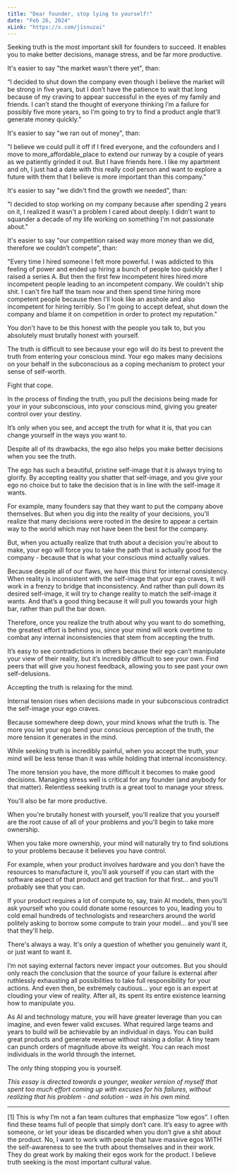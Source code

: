 ```yaml
---
title: "Dear founder, stop lying to yourself!"
date: "Feb 26, 2024"
xLink: "https://x.com/jisnuzai"
---
```


Seeking truth is the most important skill for founders to succeed. It enables you to make better decisions, manage stress, and be far more productive.

It's easier to say "the market wasn't there yet", than:

“I decided to shut down the company even though I believe the market will be strong in five years, but I don’t have the patience to wait that long because of my craving to appear successful in the eyes of my family and friends. I can’t stand the thought of everyone thinking I’m a failure for possibly five more years, so I'm going to try to find a product angle that'll generate money quickly.”

It's easier to say "we ran out of money", than:

"I believe we could pull it off if I fired everyone, and the cofounders and I move to more_affordable_place to extend our runway by a couple of years as we patiently grinded it out. But I have friends here. I like my apartment and oh, I just had a date with this really cool person and want to explore a future with them that I believe is more important than this company."

It's easier to say "we didn't find the growth we needed", than:

"I decided to stop working on my company because after spending 2 years on it, I realized it wasn't a problem I cared about deeply. I didn't want to squander a decade of my life working on something I'm not passionate about."

It's easier to say "our competition raised way more money than we did, therefore we couldn’t compete", than:

"Every time I hired someone I felt more powerful. I was addicted to this feeling of power and ended up hiring a bunch of people too quickly after I raised a series A. But then the first few incompetent hires hired more incompetent people leading to an incompetent company. We couldn't ship shit. I can't fire half the team now and then spend time hiring more competent people because then I'll look like an asshole and also incompetent for hiring terribly. So I'm going to accept defeat, shut down the company and blame it on competition in order to protect my reputation."

You don't have to be this honest with the people you talk to, but you absolutely must brutally honest with yourself.

The truth is difficult to see because your ego will do its best to prevent the truth from entering your conscious mind. Your ego makes many decisions on your behalf in the subconscious as a coping mechanism to protect your sense of self-worth.

Fight that cope.

In the process of finding the truth, you pull the decisions being made for your in your subconscious, into your conscious mind, giving you greater control over your destiny.

It’s only when you see, and accept the truth for what it is, that you can change yourself in the ways you want to.

Despite all of its drawbacks, the ego also helps you make better decisions when you see the truth.

The ego has such a beautiful, pristine self-image that it is always trying to glorify. By accepting reality you shatter that self-image, and you give your ego no choice but to take the decision that is in line with the self-image it wants.

For example, many founders say that they want to put the company above themselves. But when you dig into the reality of your decisions, you’ll realize that many decisions were rooted in the desire to appear a certain way to the world which may not have been the best for the company. 

But, when you actually realize that truth about a decision you’re about to make, your ego will force you to take the path that is actually good for the company - because that is what your conscious mind actually values.

Because despite all of our flaws, we have this thirst for internal consistency. When reality is inconsistent with the self-image that your ego craves, it will work in a frenzy to bridge that inconsistency. And rather than pull down its desired self-image, it will try to change reality to match the self-image it wants. And that’s a good thing because it will pull you towards your high bar, rather than pull the bar down.

Therefore, once you realize the truth about why you want to do something, the greatest effort is behind you, since your mind will work overtime to combat any internal inconsistencies that stem from accepting the truth.

It’s easy to see contradictions in others because their ego can’t manipulate your view of their reality, but it’s incredibly difficult to see your own. Find peers that will give you honest feedback, allowing you to see past your own self-delusions.

Accepting the truth is relaxing for the mind.

Internal tension rises when decisions made in your subconscious contradict the self-image your ego craves.

Because somewhere deep down, your mind knows what the truth is. The more you let your ego bend your conscious perception of the truth, the more tension it generates in the mind.

While seeking truth is incredibly painful, when you accept the truth, your mind will be less tense than it was while holding that internal inconsistency.

The more tension you have, the more difficult it becomes to make good decisions. Managing stress well is critical for any founder (and anybody for that matter). Relentless seeking truth is a great tool to manage your stress.

You'll also be far more productive.

When you're brutally honest with yourself, you'll realize that you yourself are the root cause of all of your problems and you'll begin to take more ownership.

When you take more ownership, your mind will naturally try to find solutions to your problems because it believes you have control.

For example, when your product involves hardware and you don’t have the resources to manufacture it, you’ll ask yourself if you can start with the software aspect of that product and get traction for that first… and you’ll probably see that you can.

If your product requires a lot of compute to, say, train AI models, then you’ll ask yourself who you could donate some resources to you, leading you to cold email hundreds of technologists and researchers around the world politely asking to borrow some compute to train your model... and you'll see that they'll help.

There's always a way. It's only a question of whether you genuinely want it, or just want to want it.

I’m not saying external factors never impact your outcomes. But you should only reach the conclusion that the source of your failure is external after ruthlessly exhausting all possibilities to take full responsibility for your actions. And even then, be extremely cautious... your ego is an expert at clouding your view of reality. After all, its spent its entire existence learning how to manipulate you.

As AI and technology mature, you will have greater leverage than you can imagine, and even fewer valid excuses. What required large teams and years to build will be achievable by an individual in days. You can build great products and generate revenue without raising a dollar. A tiny team can punch orders of magnitude above its weight. You can reach most individuals in the world through the internet.

The only thing stopping you is yourself.

*This essay is directed towards a younger, weaker version of myself that spent too much effort coming up with excuses for his failures, without realizing that his problem - and solution - was in his own mind.*

---

[1] This is why I’m not a fan team cultures that emphasize “low egos”. I often find these teams full of people that simply don’t care. It’s easy to agree with someone, or let your ideas be discarded when you don’t give a shit about the product. No, I want to work with people that have massive egos WITH the self-awareness to see the truth about themselves and in their work. They do great work by making their egos work for the product. I believe truth seeking is the most important cultural value.